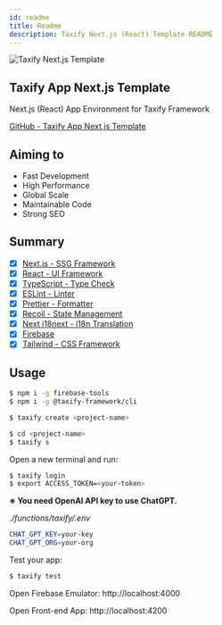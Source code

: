 ```yaml
---
id: readme
title: Readme
description: Taxify Next.js (React) Template README
---
```


![Taxify Next.js Template](https://storage.googleapis.com/taxify-assets/imgs/samples/WebAppBoilerplate.png)

## Taxify App Next.js Template

Next.js (React) App Environment for Taxify Framework

[GitHub - Taxify App Next.js Template](https://github.com/elsoul/taxify-next)

## Aiming to

- Fast Development
- High Performance
- Global Scale
- Maintainable Code
- Strong SEO

## Summary

- [x] [Next.js - SSG Framework](https://nextjs.org/)
- [x] [React - UI Framework](https://reactjs.org/)
- [x] [TypeScript - Type Check](https://www.typescriptlang.org/)
- [x] [ESLint - Linter](https://eslint.org/)
- [x] [Prettier - Formatter](https://prettier.io/)
- [x] [Recoil - State Management](https://recoiljs.org/)
- [x] [Next i18next - i18n Translation](https://github.com/isaachinman/next-i18next)
- [x] [Firebase](https://firebase.google.com/)
- [x] [Tailwind - CSS Framework](https://tailwindcss.com/)

## Usage

```bash
$ npm i -g firebase-tools
$ npm i -g @taxify-framework/cli
```

```bash
$ taxify create <project-name>
```

```bash
$ cd <project-name>
$ taxify s
```

Open a new terminal and run:

```bash
$ taxify login
$ export ACCESS_TOKEN=<your-token>
```

**※ You need OpenAI API key to use ChatGPT.**

_./functions/taxify/.env_

```bash
CHAT_GPT_KEY=your-key
CHAT_GPT_ORG=your-org
```

Test your app:

```bash
$ taxify test
```

Open Firebase Emulator: http://localhost:4000

Open Front-end App: http://localhost:4200
